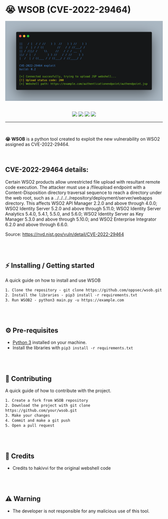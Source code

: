 # 😭 WSOB (CVE-2022-29464)

<div align="center">
    <img src="./assets/banner.png">
</div>

<br>

<p align="center">
    <img src="https://img.shields.io/github/license/oppsec/WSOB?color=blue&logo=github&logoColor=blue&style=for-the-badge">
    <img src="https://img.shields.io/github/issues/oppsec/WSOB?color=blue&logo=github&logoColor=blue&style=for-the-badge">
    <img src="https://img.shields.io/github/stars/oppsec/WSOB?color=blue&label=STARS&logo=github&logoColor=blue&style=for-the-badge">
    <img src="https://img.shields.io/github/languages/code-size/oppsec/WSOB?color=blue&logo=github&logoColor=blue&style=for-the-badge">
</p>

___

<br>

**😭 WSOB** is a python tool created to exploit the new vulnerability on WSO2 assigned as CVE-2022-29464.

<br>

## CVE-2022-29464 details:
Certain WSO2 products allow unrestricted file upload with resultant remote code execution. The attacker must use a /fileupload endpoint with a Content-Disposition directory traversal sequence to reach a directory under the web root, such as a ../../../../repository/deployment/server/webapps directory. This affects WSO2 API Manager 2.2.0 and above through 4.0.0; WSO2 Identity Server 5.2.0 and above through 5.11.0; WSO2 Identity Server Analytics 5.4.0, 5.4.1, 5.5.0, and 5.6.0; WSO2 Identity Server as Key Manager 5.3.0 and above through 5.10.0; and WSO2 Enterprise Integrator 6.2.0 and above through 6.6.0.

Source: https://nvd.nist.gov/vuln/detail/CVE-2022-29464

<br><br>

## ⚡ Installing / Getting started

<p> A quick guide on how to install and use WSOB </p>

```
1. Clone the repository - git clone https://github.com/oppsec/wsob.git
2. Install the libraries - pip3 install -r requirements.txt
3. Run WSOB2 - python3 main.py -u https://example.com
```

<br><br>

## ⚙️ Pre-requisites
- [Python 3](https://www.python.org/downloads/) installed on your machine.
- Install the libraries with `pip3 install -r requirements.txt`

<br><br>

## 🔨 Contributing

A quick guide of how to contribute with the project.

```
1. Create a fork from WSOB repository
2. Download the project with git clone https://github.com/your/wsob.git
3. Make your changes
4. Commit and make a git push
5. Open a pull request
```

<br><br>

## 🙏 Credits
- Credits to hakivvi for the original webshell code

<br><br>

## ⚠️ Warning
- The developer is not responsible for any malicious use of this tool.
